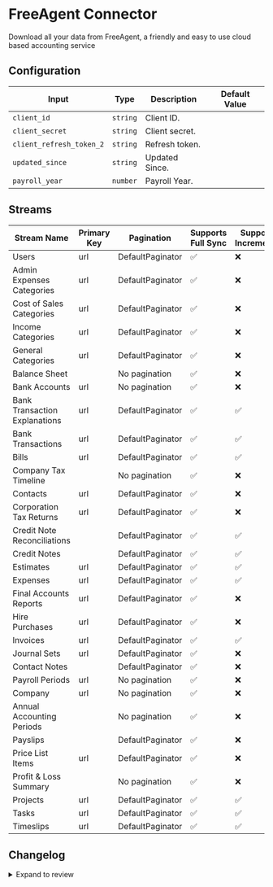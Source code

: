 # FreeAgent Connector
Download all your data from FreeAgent, a friendly and easy to use cloud based accounting service

## Configuration

| Input | Type | Description | Default Value |
|-------|------|-------------|---------------|
| `client_id` | `string` | Client ID.  |  |
| `client_secret` | `string` | Client secret.  |  |
| `client_refresh_token_2` | `string` | Refresh token.  |  |
| `updated_since` | `string` | Updated Since.  |  |
| `payroll_year` | `number` | Payroll Year.  |  |

## Streams
| Stream Name | Primary Key | Pagination | Supports Full Sync | Supports Incremental |
|-------------|-------------|------------|---------------------|----------------------|
| Users | url | DefaultPaginator | ✅ |  ❌  |
| Admin Expenses Categories | url | DefaultPaginator | ✅ |  ❌  |
| Cost of Sales Categories | url | DefaultPaginator | ✅ |  ❌  |
| Income Categories | url | DefaultPaginator | ✅ |  ❌  |
| General Categories | url | DefaultPaginator | ✅ |  ❌  |
| Balance Sheet |  | No pagination | ✅ |  ❌  |
| Bank Accounts | url | No pagination | ✅ |  ❌  |
| Bank Transaction Explanations | url | DefaultPaginator | ✅ |  ✅  |
| Bank Transactions | url | DefaultPaginator | ✅ |  ✅  |
| Bills | url | DefaultPaginator | ✅ |  ✅  |
| Company Tax Timeline |  | No pagination | ✅ |  ❌  |
| Contacts | url | DefaultPaginator | ✅ |  ❌  |
| Corporation Tax Returns | url | DefaultPaginator | ✅ |  ❌  |
| Credit Note Reconciliations |  | DefaultPaginator | ✅ |  ✅  |
| Credit Notes |  | DefaultPaginator | ✅ |  ✅  |
| Estimates | url | DefaultPaginator | ✅ |  ✅  |
| Expenses | url | DefaultPaginator | ✅ |  ✅  |
| Final Accounts Reports | url | DefaultPaginator | ✅ |  ❌  |
| Hire Purchases | url | DefaultPaginator | ✅ |  ❌  |
| Invoices | url | DefaultPaginator | ✅ |  ✅  |
| Journal Sets | url | DefaultPaginator | ✅ |  ❌  |
| Contact Notes |  | DefaultPaginator | ✅ |  ❌  |
| Payroll Periods | url | No pagination | ✅ |  ❌  |
| Company | url | No pagination | ✅ |  ❌  |
| Annual Accounting Periods |  | No pagination | ✅ |  ❌  |
| Payslips |  | DefaultPaginator | ✅ |  ❌  |
| Price List Items | url | DefaultPaginator | ✅ |  ❌  |
| Profit &amp; Loss Summary |  | No pagination | ✅ |  ❌  |
| Projects | url | DefaultPaginator | ✅ |  ✅  |
| Tasks | url | DefaultPaginator | ✅ |  ✅  |
| Timeslips | url | DefaultPaginator | ✅ |  ✅  |

## Changelog

<details>
  <summary>Expand to review</summary>

| Version | Date | Pull Request | Subject |
|---------|------|--------------|---------|
| 0.0.34 | 2025-09-24 | [65887](https://github.com/airbytehq/airbyte/pull/65887) | Update dependencies |
| 0.0.33 | 2025-08-23 | [65265](https://github.com/airbytehq/airbyte/pull/65265) | Update dependencies |
| 0.0.32 | 2025-08-09 | [64775](https://github.com/airbytehq/airbyte/pull/64775) | Update dependencies |
| 0.0.31 | 2025-08-02 | [64373](https://github.com/airbytehq/airbyte/pull/64373) | Update dependencies |
| 0.0.30 | 2025-07-26 | [64041](https://github.com/airbytehq/airbyte/pull/64041) | Update dependencies |
| 0.0.29 | 2025-07-19 | [63553](https://github.com/airbytehq/airbyte/pull/63553) | Update dependencies |
| 0.0.28 | 2025-07-12 | [63010](https://github.com/airbytehq/airbyte/pull/63010) | Update dependencies |
| 0.0.27 | 2025-07-05 | [62801](https://github.com/airbytehq/airbyte/pull/62801) | Update dependencies |
| 0.0.26 | 2025-06-28 | [62334](https://github.com/airbytehq/airbyte/pull/62334) | Update dependencies |
| 0.0.25 | 2025-06-21 | [61979](https://github.com/airbytehq/airbyte/pull/61979) | Update dependencies |
| 0.0.24 | 2025-06-14 | [61257](https://github.com/airbytehq/airbyte/pull/61257) | Update dependencies |
| 0.0.23 | 2025-05-24 | [60351](https://github.com/airbytehq/airbyte/pull/60351) | Update dependencies |
| 0.0.22 | 2025-05-10 | [59418](https://github.com/airbytehq/airbyte/pull/59418) | Update dependencies |
| 0.0.21 | 2025-04-26 | [58845](https://github.com/airbytehq/airbyte/pull/58845) | Update dependencies |
| 0.0.20 | 2025-04-19 | [58357](https://github.com/airbytehq/airbyte/pull/58357) | Update dependencies |
| 0.0.19 | 2025-04-12 | [57826](https://github.com/airbytehq/airbyte/pull/57826) | Update dependencies |
| 0.0.18 | 2025-04-05 | [57259](https://github.com/airbytehq/airbyte/pull/57259) | Update dependencies |
| 0.0.17 | 2025-03-29 | [56515](https://github.com/airbytehq/airbyte/pull/56515) | Update dependencies |
| 0.0.16 | 2025-03-22 | [55342](https://github.com/airbytehq/airbyte/pull/55342) | Update dependencies |
| 0.0.15 | 2025-03-01 | [54967](https://github.com/airbytehq/airbyte/pull/54967) | Update dependencies |
| 0.0.14 | 2025-02-22 | [54376](https://github.com/airbytehq/airbyte/pull/54376) | Update dependencies |
| 0.0.13 | 2025-02-15 | [53738](https://github.com/airbytehq/airbyte/pull/53738) | Update dependencies |
| 0.0.12 | 2025-02-08 | [53309](https://github.com/airbytehq/airbyte/pull/53309) | Update dependencies |
| 0.0.11 | 2025-02-01 | [52815](https://github.com/airbytehq/airbyte/pull/52815) | Update dependencies |
| 0.0.10 | 2025-01-25 | [52312](https://github.com/airbytehq/airbyte/pull/52312) | Update dependencies |
| 0.0.9 | 2025-01-18 | [51628](https://github.com/airbytehq/airbyte/pull/51628) | Update dependencies |
| 0.0.8 | 2025-01-11 | [51068](https://github.com/airbytehq/airbyte/pull/51068) | Update dependencies |
| 0.0.7 | 2024-12-28 | [50557](https://github.com/airbytehq/airbyte/pull/50557) | Update dependencies |
| 0.0.6 | 2024-12-21 | [50043](https://github.com/airbytehq/airbyte/pull/50043) | Update dependencies |
| 0.0.5 | 2024-12-14 | [49537](https://github.com/airbytehq/airbyte/pull/49537) | Update dependencies |
| 0.0.4 | 2024-12-12 | [49183](https://github.com/airbytehq/airbyte/pull/49183) | Update dependencies |
| 0.0.3 | 2024-11-04 | [48277](https://github.com/airbytehq/airbyte/pull/48277) | Update dependencies |
| 0.0.2 | 2024-10-29 | [47874](https://github.com/airbytehq/airbyte/pull/47874) | Update dependencies |
| 0.0.1 | 2024-09-24 | | Initial release by [@craigbloodworth](https://github.com/craigbloodworth) via Connector Builder |

</details>
